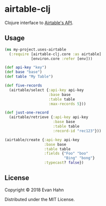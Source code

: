 # airtable-clj

Clojure interface to [Airtable's API](https://airtable.com/api).

## Usage

```clojure
(ns my-project.uses-airtable
  (:require [airtable-clj.core :as airtable]
            [environ.core :refer [env]))

(def api-key "key")
(def base "base")
(def table "My Table")

(def five-records
  (airtable/select {:api-key api-key
                    :base base
                    :table table
                    :max-records 5}))

(def just-one-record
  (airtable/retrieve {:api-key api-key
                      :base base
                      :table table
                      :record-id "rec123"}))

(airtable/create {:api-key api-key
                  :base base
                  :table table
                  :fields {"Foo" "boo"
                           "Bing" "bong"}
                  :typecast? false})
```

## License

Copyright © 2018 Evan Hahn

Distributed under the MIT License.
